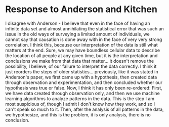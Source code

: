 # Response to Anderson and Kitchen

I disagree with Anderson - I believe that even in the face of having an infinite data set and almost annihilating the statistical error that was such an issue in the old ways of surveying a limited amount of individuals, we cannot say that causation is done away with in the face of very very strong correlation. I think this, because our interpretation of the data is still what matters at the end. Sure, we may have boundless cellular data to describe the location of all people at any given time, but it is the interpretation and conclusions we make from that data that matter... it doesn't remove the possibility, I believe, of our failure to interpret the data correctly. I think it just reorders the steps of older statistics... previously, like it was stated in Anderson's paper, we first came up with a hypothesis, then created data through observation and experimentation, and then concluded whether our hypothesis was true or false. Now, I think it has only been re-ordered: First, we have data created through observation only, and then we use machine learning algorithms to analyze patterns in the data. This is the step I am most suspicious of, though I admit I don't know how they work, and so I can't speak so much to it. Then, after the analysis of all patterns in the data, we hypothesize, and this is the problem, it is only analysis, there is no conclusion.

